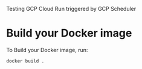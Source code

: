 Testing GCP Cloud Run triggered by GCP Scheduler


# Build your Docker image

To Build your Docker image, run:

```bash
docker build .
```
